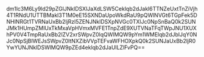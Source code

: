 dm1lc3M6Ly9ld29pZGlJNklDSXlJaXdLSW5Ceklqb2dJakl6TTNZeUxtTnZiVjh4T1RNdU1UTTBMakl3T1M0eE15SXNDaUpoWkdRaU9pQWlNVGt6TGpFek5DNHlNRGt1TVRNaUxBb2ljRzl5ZENJNklDSXpNVGc0TXlJc0NpSnBaQ0k2SUNJMk1HUmpZMlUxTkMxaVpHVmxMVFE1TnpZdE9XUTVNaTFqTWpJNU1XUXhPV0V4TmpRaUxBb2lZV2xrSWpvZ0lqQWlMQW9pYm1WMElqb2dJblJqY0NJc0NpSjBlWEJsSWpvZ0ltNXZibVVpTEFvaWFHOXpkQ0k2SUNJaUxBb2ljR0YwYUNJNklDSWlMQW9pZEd4eklqb2dJaUlLZlFvPQ==
